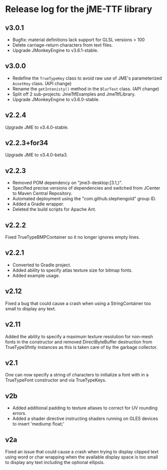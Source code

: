 # Release log for the jME-TTF library

## v3.0.1

+ Bugfix:  material definitions lack support for GLSL versions > 100
+ Delete carriage-return characters from text files.
+ Upgrade JMonkeyEngine to v3.6.1-stable.

## v3.0.0

+ Redefine the `TrueTypeKey` class to avoid raw use
  of JME's parameterized `AssetKey` class. (API change)
+ Rename the `getIntenisty()` method in the `BlurText` class. (API change)
+ Split off 2 sub-projects:  JmeTtfExamples and JmeTtfLibrary.
+ Upgrade JMonkeyEngine to v3.6.0-stable.

## v2.2.4

Upgrade JME to v3.4.0-stable.

## v2.2.3+for34

Upgrade JME to v3.4.0-beta3.

## v2.2.3

+ Removed POM dependency on "jme3-desktop:[3.1,)".
+ Specified precise versions of dependencies
  and switched from JCenter to Maven Central Repository.
+ Automated deployment using the "com.github.stephengold" group ID.
+ Added a Gradle wrapper.
+ Deleted the build scripts for Apache Ant.

## v2.2.2

Fixed TrueTypeBMPContainer so it no longer ignores empty lines.

## v2.2.1

+ Converted to Gradle project.
+ Added ability to specify atlas texture size for bitmap fonts.
+ Added example usage.

## v2.12

Fixed a bug that could cause a crash
when using a StringContainer too small to display any text.

## v2.11

Added the ability to specify a maximum texture resolution for non-mesh fonts
in the constructor and removed DirectByteBuffer destruction from
TrueTypeSfntly instances as this is taken care of by the garbage collector.

## v2.1

One can now specify a string of characters to initialize a font
with in a TrueTypeFont constructor and via TrueTypeKeys.

## v2b

+ Added additional padding to texture atlases to correct for UV rounding errors.
+ Added a shader directive instructing shaders running on GLES devices
  to insert 'mediump float;'

## v2a

Fixed an issue that could cause a crash when trying to display clipped text
using word or char wrapping when the available display space is too small
to display any text including the optional ellipsis.
